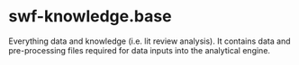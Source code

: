 # swf-knowledge.base
Everything data and knowledge (i.e. lit review analysis). It contains data and pre-processing files required for data inputs into the analytical engine. 
